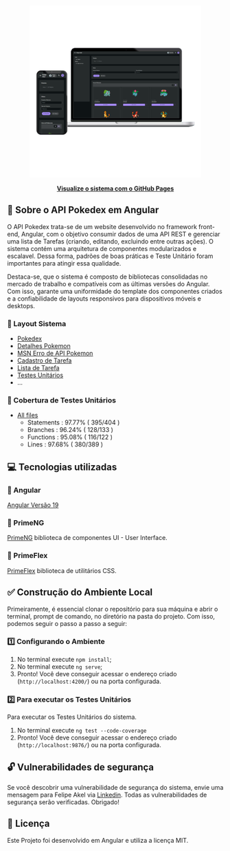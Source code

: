 <p align="center"><img src="src/assets/image/readme/angular-api-pokedex.png" width="400"></p>

<p align="center"><a href="https://felipeakel.github.io/Angular-API-Pokedex/" target="_blank" ><b>Visualize o sistema com o GitHub Pages</b></a></p>

## :rocket: Sobre o API Pokedex em Angular

O API Pokedex trata-se de um website desenvolvido no framework front-end, Angular, com o objetivo consumir dados de uma API REST e gerenciar uma lista de Tarefas (criando, editando, excluindo entre outras ações). O sistema contém uma arquitetura de componentes modularizados e escalavel. Dessa forma, padrões de boas práticas e Teste Unitário foram importantes para atingir essa qualidade.

Destaca-se, que o sistema é composto de bibliotecas consolidadas no mercado de trabalho e compatíveis com as últimas versões do Angular. Com isso, garante uma uniformidade do template dos componentes criados e a confiabilidade de layouts responsivos para dispositivos móveis e desktops.

### :small_blue_diamond: Layout Sistema
- [Pokedex](src/assets/image/readme/Pag-Pokedex.png)
- [Detalhes Pokemon](src/assets/image/readme/Pag-Detalhes.png)
- [MSN Erro de API Pokemon](src/assets/image/readme/Pag-Detalhes-Error.png)
- [Cadastro de Tarefa](src/assets/image/readme/Pag-Cadastrar-Tarefa.png)
- [Lista de Tarefa](src/assets/image/readme/Pag-Lista-Tarefas.png)
- [Testes Unitários](src/assets/image/readme/Pag-Testes-Unitarios.png)
- ...

### :small_blue_diamond: Cobertura de Testes Unitários
- [All files](https://felipeakel.github.io/Angular-API-Pokedex/pages/unit-tests)
    - Statements   : 97.77% ( 395/404 )
    - Branches     : 96.24% ( 128/133 )
    - Functions    : 95.08% ( 116/122 )
    - Lines        : 97.68% ( 380/389 )

## :computer: Tecnologias utilizadas

### :small_blue_diamond: Angular
[Angular Versão 19](https://v19.angular.dev/)

### :small_blue_diamond: PrimeNG
[PrimeNG](https://primeng.org/) biblioteca de componentes UI - User Interface.

### :small_blue_diamond: PrimeFlex
[PrimeFlex](https://primeflex.org/) biblioteca de utilitários CSS.

## :white_check_mark: Construção do Ambiente Local

Primeiramente, é essencial clonar o repositório para sua máquina e abrir o terminal, prompt de comando, no diretório na pasta do projeto. Com isso, podemos seguir o passo a passo a seguir:

### :one: Configurando o Ambiente

1. No terminal execute ```npm install```;
2. No terminal execute ```ng serve```;
3. Pronto! Você deve conseguir acessar o endereço criado (```http://localhost:4200/```) ou na porta configurada.

### :two: Para executar os Testes Unitários

Para executar os Testes Unitários do sistema.

1. No terminal execute ```ng test --code-coverage```
2. Pronto! Você deve conseguir acessar o endereço criado (```http://localhost:9876/```) ou na porta configurada.

## :unlock: Vulnerabilidades de segurança

Se você descobrir uma vulnerabilidade de segurança do sistema, envie uma mensagem para Felipe Akel via [Linkedin](https://www.linkedin.com/in/felipe-akel-carvalho-florentino-009412135/). Todas as vulnerabilidades de segurança serão verificadas. Obrigado!

## :page_facing_up: Licença

Este Projeto foi desenvolvido em Angular e utiliza a licença MIT.